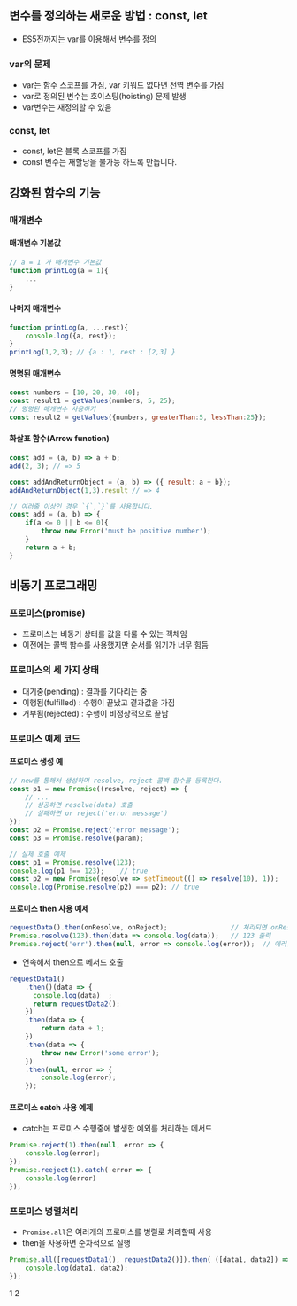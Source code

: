 ## 변수를 정의하는 새로운 방법 : const, let
* ES5전까지는 var를 이용해서 변수를 정의 
### var의 문제
* var는 함수 스코프를 가짐, var 키워드 없다면 전역 변수를 가짐
* var로 정의된 변수는 호이스팅(hoisting) 문제 발생
* var변수는 재정의할 수 있음
### const, let
* const, let은 블록 스코프를 가짐 
* const 변수는 재할당을 불가능 하도록 만듭니다. 

## 강화된 함수의 기능
### 매개변수 
#### 매개변수 기본값
```js
// a = 1 가 매개변수 기본값
function printLog(a = 1){
    ...
}
```
#### 나머지 매개변수
```js
function printLog(a, ...rest){
    console.log({a, rest});
}
printLog(1,2,3); // {a : 1, rest : [2,3] }
```
#### 명명된 매개변수 
```js
const numbers = [10, 20, 30, 40];
const result1 = getValues(numbers, 5, 25);
// 명명된 매개변수 사용하기 
const result2 = getValues({numbers, greaterThan:5, lessThan:25});
```
#### 화살표 함수(Arrow function)
```js
const add = (a, b) => a + b;
add(2, 3); // => 5

const addAndReturnObject = (a, b) => ({ result: a + b});
addAndReturnObject(1,3).result // => 4

// 여러줄 이상인 경우 `{`,`}`를 사용합니다.
const add = (a, b) => {
    if(a <= 0 || b <= 0){
        throw new Error('must be positive number');
    }
    return a + b;
}
```

## 비동기 프로그래밍
### 프로미스(promise)
* 프로미스는 비동기 상태를 값을 다룰 수 있는 객체임 
* 이전에는 콜백 함수를 사용했지만 순서를 읽기가 너무 힘듬
### 프로미스의 세 가지 상태
* 대기중(pending) : 결과를 기다리는 중
* 이행됨(fulfilled) : 수행이 끝났고 결과값을 가짐
* 거부됨(rejected) : 수행이 비정상적으로 끝남
### 프로미스 예제 코드
#### 프로미스 생성 예
```js
// new를 통해서 생성하며 resolve, reject 콜백 함수를 등록한다. 
const p1 = new Promise((resolve, reject) => {
    // ...
    // 성공하면 resolve(data) 호출
    // 실패하면 or reject('error message')
});
const p2 = Promise.reject('error message');
const p3 = Promise.resolve(param);

// 실제 호출 예제
const p1 = Promise.resolve(123);
console.log(p1 !== 123);    // true
const p2 = new Promise(resolve => setTimeout(() => resolve(10), 1));
console.log(Promise.resolve(p2) === p2); // true
```
#### 프로미스 then 사용 예제
```js
requestData().then(onResolve, onReject);                // 처리되면 onResolve 함수 호출, 실패시 onReject 함수 호출
Promise.resolve(123).then(data => console.log(data));   // 123 출력
Promise.reject('err').then(null, error => console.log(error));  // 에러발생
```
* 연속해서 then으로 메서드 호출
```js
requestData1()
    .then()(data => {
      console.log(data)  ;
      return requestData2();
    })
    .then(data => {
        return data + 1; 
    })
    .then(data => {
        throw new Error('some error');
    })
    .then(null, error => {
        console.log(error);
    });
```
#### 프로미스 catch 사용 예제
* catch는 프로미스 수행중에 발생한 예외를 처리하는 메서드 
```js
Promise.reject(1).then(null, error => {
    console.log(error);
});
Promise.reeject(1).catch( error => {
    console.log(error)
});
```

### 프로미스 병렬처리
* `Promise.all`은 여러개의 프로미스를 병렬로 처리할때 사용
* then을 사용하면 순차적으로 실행 
```js
Promise.all([requestData1(), requestData2()]).then( ([data1, data2]) =>{
    console.log(data1, data2);
});
```

1
2